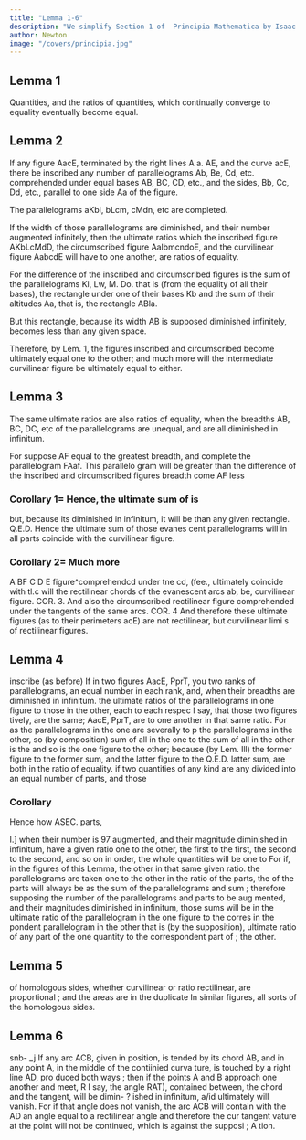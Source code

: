 ```yaml
---
title: "Lemma 1-6"
description: "We simplify Section 1 of  Principia Mathematica by Isaac Newton"
author: Newton
image: "/covers/principia.jpg"
---
```




## Lemma 1

Quantities, and the ratios of quantities, which continually converge to equality eventually become equal. 


## Lemma 2

If any figure AacE, terminated by the right lines A a. AE, and the curve acE, there be inscribed any number of parallelograms Ab, Be, Cd, etc. comprehended under equal bases AB, BC, CD, etc., and the sides, Bb, Cc, Dd, etc., parallel to one side Aa of the figure.

The parallelograms aKbl, bLcm, cMdn, etc are completed.

If the width of those parallelograms are diminished, and their number augmented infinitely, then the ultimate ratios which the inscribed figure AKbLcMdD, the circumscribed figure AalbmcndoE, and the curvilinear figure AabcdE will have to one another, are ratios of equality.

For the difference of the inscribed and circumscribed figures is the sum of the parallelograms Kl, Lw, M. Do. that is (from the equality of all their bases), the rectangle under one of their bases Kb and the sum of their altitudes Aa, that
is, the rectangle ABla.

But this rectangle, because its width AB is supposed diminished infinitely, becomes less than any given space.

Therefore, by Lem. 1, the figures inscribed and circumscribed become ultimately equal one to the other; and much more will the intermediate curvilinear figure be ultimately equal to either.

## Lemma 3

The same ultimate ratios are also ratios of equality, when the breadths AB, BC, DC, etc of the parallelograms are unequal, and are all diminished in infinitum.

For suppose AF equal to the greatest breadth, and complete the parallelogram FAaf. This parallelo
gram will be greater than the difference of the inscribed and circumscribed figures
breadth
come
AF
less

### Corollary 1= Hence, the ultimate sum of  is
but, because its diminished in infinitum,
it will be than any given rectangle. Q.E.D.
Hence the ultimate sum of those evanes
cent parallelograms will in all parts coincide with
the curvilinear figure.

### Corollary 2= Much more
A
BF
C
D
E
figure^comprehendcd under tne
cd, (fee., ultimately coincide with tl.c
will the rectilinear
chords of the evanescent arcs ab,
be,
curvilinear figure.
COR. 3. And also the circumscribed rectilinear figure comprehended
under the tangents of the same arcs.
COR. 4 And therefore these ultimate figures (as to their perimeters acE)
are not rectilinear, but curvilinear limi s of rectilinear figures.

## Lemma 4

inscribe (as before)
If in two figures AacE, PprT, you
two ranks of parallelograms, an equal number in
each rank, and, when their breadths are diminished
in infinitum. the ultimate ratios of the parallelograms
in one figure to those in the other, each to each respec
I say, that those two figures
tively, are the same;
AacE, PprT, are to one another in that same ratio.
For as the parallelograms in the one are severally to p
the parallelograms in the other, so (by composition)
sum of all in the one to the sum of all in the other
is the 
and
so is the one figure to the other; because (by Lem. Ill) the
former figure to the former sum, and the latter figure to the
Q.E.D.
latter sum, are both in the ratio of equality.
if two quantities of any kind are any
divided into an equal number of parts, and those

### Corollary

 Hence
how
ASEC.
parts,

I.]
when
their
number
is
97
augmented, and their magnitude diminished
in infinitum, have a given ratio one to the other, the first to the first, the
second to the second, and so on in order, the whole quantities will be one to
For if, in the figures of this Lemma,
the other in that same given ratio.
the parallelograms are taken one to the other in the ratio of the parts, the
of the parts will always be as the sum of the parallelograms and
sum
;
therefore supposing the number of the parallelograms and parts to be aug
mented, and their magnitudes diminished in infinitum, those sums will be
in the ultimate ratio of the parallelogram in the one figure to the corres
in the
pondent parallelogram in the other that is (by the supposition),
ultimate ratio of any part of the one quantity to the correspondent part of
;
the other.

## Lemma 5

of homologous sides, whether curvilinear or
ratio
rectilinear, are proportional ; and the areas are in the duplicate
In similar figures,
all sorts
of the homologous sides.

## Lemma 6

snb- _j
If any arc ACB, given in position, is
tended by its chord AB, and in any point
A, in the middle of the contiinied curva
ture, is touched by a right line AD, pro
duced both ways ; then if the points A
and B approach one another and meet,
R
I say, the angle RAT), contained between,
the chord and the tangent, will be dimin-
?
ished in infinitum, a/id ultimately will vanish.
For if that angle does not vanish, the arc ACB will contain with the
AD
an angle equal to a rectilinear angle and therefore the cur
tangent
vature at the point
will not be continued, which is against the supposi
;
A
tion.


